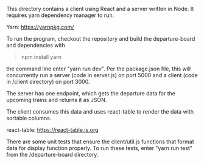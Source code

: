 This directory contains a client using React and a server written in Node. It 
requires yarn dependency manager to run.

Yarn: https://yarnpkg.com/

To run the program, checkout the repository and build the departure-board and
dependencies with 

>npm install
>yarn

the command line enter "yarn run dev". Per the package.json file, this will 
concurrently run a server (code in server.js) on port 5000 and a client
(code in /client directory) on port 3000.

The server has one endpoint, which gets the departure data for the upcoming trains
and returns it as JSON. 

The client consumes this data and uses react-table to render the data with sortable
columns.

react-table: https://react-table.js.org

There are some unit tests that ensure the client/util.js functions that format
data for display function properly. To run these tests, enter "yarn run test"
from the /departure-board directory.